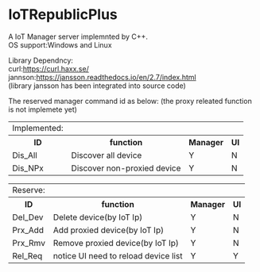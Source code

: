 # IoTRepublicPlus
A IoT Manager server implemnted by C++.<br>
OS support:Windows and Linux<br>

Library Dependncy:<br>
curl:https://curl.haxx.se/<br>
jannson:https://jansson.readthedocs.io/en/2.7/index.html<br>
(library jansson has been integrated into source code)

The reserved manager command id as below:
(the proxy releated function is not implemete yet)
<table>
<tr><td colsapn="2">Implemented:
<tr><th>ID<TH>function<th>Manager<th>UI
<tr><td>Dis_All<td>Discover all device<td>Y<td>N
<tr><td>Dis_NPx<td>Discover non-proxied device<td>Y<td>N
</table>

<table>
<tr><td colsapn="2">Reserve:
<tr><th>ID<TH>function<th>Manager<th>UI
<tr><td>Del_Dev<td>Delete device(by IoT Ip)<td>Y<td>N
<tr><td>Prx_Add<td>Add proxied device(by IoT Ip)<td>Y<td>N
<tr><td>Prx_Rmv<td>Remove proxied device(by IoT Ip)<td>Y<td>N
<tr><td>Rel_Req<td>notice UI need to reload device list<td>Y<td>Y
</table>